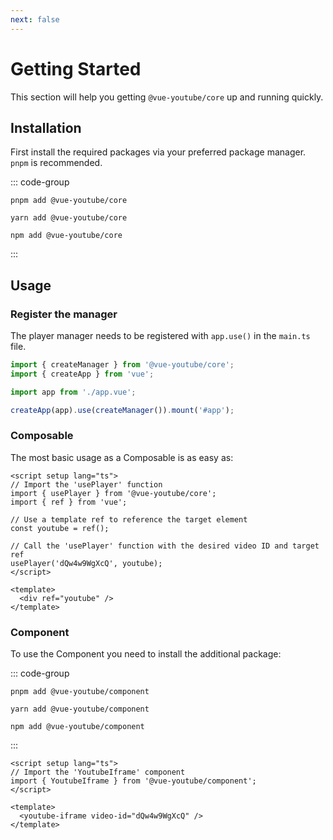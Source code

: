```yaml
---
next: false
---
```


# Getting Started

This section will help you getting `@vue-youtube/core` up and running quickly.

## Installation

First install the required packages via your preferred package manager. `pnpm` is recommended.

::: code-group

```shell [pnpm]
pnpm add @vue-youtube/core
```

```shell [yarn]
yarn add @vue-youtube/core
```

```shell [npm]
npm add @vue-youtube/core
```

:::

## Usage

### Register the manager

The player manager needs to be registered with `app.use()` in the `main.ts` file.

```ts
import { createManager } from '@vue-youtube/core';
import { createApp } from 'vue';

import app from './app.vue';

createApp(app).use(createManager()).mount('#app');
```

### Composable

The most basic usage as a Composable is as easy as:

```vue
<script setup lang="ts">
// Import the 'usePlayer' function
import { usePlayer } from '@vue-youtube/core';
import { ref } from 'vue';

// Use a template ref to reference the target element
const youtube = ref();

// Call the 'usePlayer' function with the desired video ID and target ref
usePlayer('dQw4w9WgXcQ', youtube);
</script>

<template>
  <div ref="youtube" />
</template>
```

### Component

To use the Component you need to install the additional package:

::: code-group

```shell [pnpm]
pnpm add @vue-youtube/component
```

```shell [yarn]
yarn add @vue-youtube/component
```

```shell [npm]
npm add @vue-youtube/component
```

:::

```vue
<script setup lang="ts">
// Import the 'YoutubeIframe' component
import { YoutubeIframe } from '@vue-youtube/component';
</script>

<template>
  <youtube-iframe video-id="dQw4w9WgXcQ" />
</template>
```
